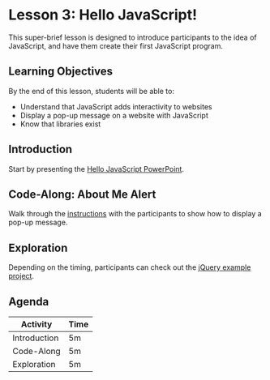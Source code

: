 # Lesson 3: Hello JavaScript!
This super-brief lesson is designed to introduce participants to the idea of JavaScript, and have them create their first JavaScript program.

## Learning Objectives
By the end of this lesson, students will be able to:

- Understand that JavaScript adds interactivity to websites
- Display a pop-up message on a website with JavaScript
- Know that libraries exist

## Introduction
Start by presenting the [Hello JavaScript PowerPoint](HelloJs.pptx).

## Code-Along: About Me Alert
Walk through the [instructions](AboutMeAlertCodeAlong.md) with the participants to show how to display a pop-up message.

## Exploration
Depending on the timing, participants can check out the [jQuery example project](https://replit.com/@HylandOutreach/jQueryWorld).

## Agenda

| Activity | Time |
|-|-|
| Introduction | 5m |
| Code-Along | 5m |
| Exploration | 5m |
